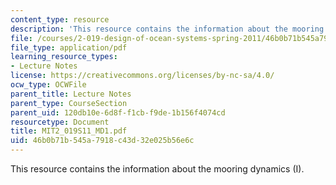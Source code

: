 ```yaml
---
content_type: resource
description: 'This resource contains the information about the mooring dynamics (I). '
file: /courses/2-019-design-of-ocean-systems-spring-2011/46b0b71b545a7918c43d32e025b56e6c_MIT2_019S11_MD1.pdf
file_type: application/pdf
learning_resource_types:
- Lecture Notes
license: https://creativecommons.org/licenses/by-nc-sa/4.0/
ocw_type: OCWFile
parent_title: Lecture Notes
parent_type: CourseSection
parent_uid: 120db10e-6d8f-f1cb-f9de-1b156f4074cd
resourcetype: Document
title: MIT2_019S11_MD1.pdf
uid: 46b0b71b-545a-7918-c43d-32e025b56e6c
---
```

This resource contains the information about the mooring dynamics (I). 